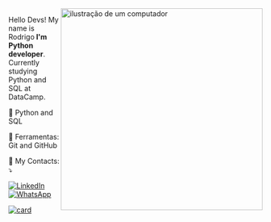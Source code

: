 <img src="https://raw.githubusercontent.com/MicaelliMedeiros/micaellimedeiros/master/image/computer-illustration.png" alt="ilustração de um computador" min-width="400px" max-width="400px" width="400px" align="right">

<p align="left"> 
  Hello Devs! My name is Rodrigo<strong> I'm Python developer</strong>.<br>
  Currently studying Python and SQL at DataCamp.
</p>

<p align="left">
  🦄 Python and SQL
</p>

<p align="left">
  💼 Ferramentas: Git and GitHub
</p>

<p align="left">
  💌 My Contacts: ⤵️
</p>

<p align="left">
  <a href="https://www.linkedin.com/in/rodrigo-adriano-kreusch-239ab8213/" title="LinkedIn">
  <img src="https://img.shields.io/badge/-Linkedin-0e76a8?style=flat-square&logo=Linkedin&logoColor=white&link=LINK-DO-SEU-LINKEDIN" alt="LinkedIn"/></a>
  <a href="https://w.app/ZRhnEF" title="WhatsApp">
  <img src="https://img.shields.io/badge/-WhatsApp-25d366?style=flat-square&labelColor=25d366&logo=whatsapp&logoColor=white&link=API-DO-SEU-WHATSAPP" alt="WhatsApp"/></a>
</p>

[![card](https://github-readme-stats.vercel.app/api?username=meepyss&theme=radical&show_icons=true)](https://github.com/anuraghazra/github-readme-stats)


          
